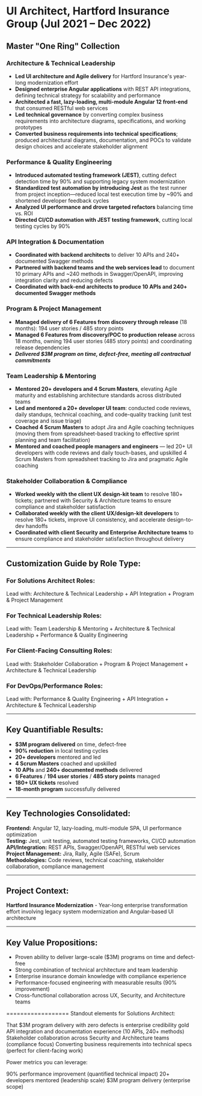 

# UI Architect, Hartford Insurance Group (Jul 2021 – Dec 2022)

## **Master "One Ring" Collection**

### **Architecture & Technical Leadership**
- **Led UI architecture and Agile delivery** for Hartford Insurance's year-long modernization effort
- **Designed enterprise Angular applications** with REST API integrations, defining technical strategy for scalability and performance
- **Architected a fast, lazy-loading, multi-module Angular 12 front-end** that consumed RESTful web services
- **Led technical governance** by converting complex business requirements into architecture diagrams, specifications, and working prototypes
- **Converted business requirements into technical specifications**; produced architectural diagrams, documentation, and POCs to validate design choices and accelerate stakeholder alignment

### **Performance & Quality Engineering**
- **Introduced automated testing framework (JEST)**, cutting defect detection time by 90% and supporting legacy system modernization
- **Standardized test automation by introducing Jest** as the test runner from project inception—reduced local test execution time by ~90% and shortened developer feedback cycles
- **Analyzed UI performance and drove targeted refactors** balancing time vs. ROI
- **Directed CI/CD automation with JEST testing framework**, cutting local testing cycles by 90%

### **API Integration & Documentation**
- **Coordinated with backend architects** to deliver 10 APIs and 240+ documented Swagger methods
- **Partnered with backend teams and the web services lead** to document 10 primary APIs and ~240 methods in Swagger/OpenAPI, improving integration clarity and reducing defects
- **Coordinated with back-end architects to produce 10 APIs and 240+ documented Swagger methods**

### **Program & Project Management**
- **Managed delivery of 6 Features from discovery through release** (18 months): 194 user stories / 485 story points
- **Managed 6 Features from discovery/POC to production release** across 18 months, owning 194 user stories (485 story points) and coordinating release dependencies
- ***Delivered $3M program on time, defect-free, meeting all contractual commitments***

### **Team Leadership & Mentoring**
- **Mentored 20+ developers and 4 Scrum Masters**, elevating Agile maturity and establishing architecture standards across distributed teams
- **Led and mentored a 20+ developer UI team**: conducted code reviews, daily standups, technical coaching, and code-quality tracking (unit test coverage and issue triage)
- **Coached 4 Scrum Masters** to adopt Jira and Agile coaching techniques (moving them from spreadsheet-based tracking to effective sprint planning and team facilitation)
- **Mentored and coached people managers and engineers** — led 20+ UI developers with code reviews and daily touch-bases, and upskilled 4 Scrum Masters from spreadsheet tracking to Jira and pragmatic Agile coaching

### **Stakeholder Collaboration & Compliance**
- **Worked weekly with the client UX design-kit team** to resolve 180+ tickets; partnered with Security & Architecture teams to ensure compliance and stakeholder satisfaction
- **Collaborated weekly with the client UX/design-kit developers** to resolve 180+ tickets, improve UI consistency, and accelerate design-to-dev handoffs
- **Coordinated with client Security and Enterprise Architecture teams** to ensure compliance and stakeholder satisfaction throughout delivery

---

## **Customization Guide by Role Type:**

### **For Solutions Architect Roles:**
Lead with: Architecture & Technical Leadership + API Integration + Program & Project Management

### **For Technical Leadership Roles:**
Lead with: Team Leadership & Mentoring + Architecture & Technical Leadership + Performance & Quality Engineering

### **For Client-Facing Consulting Roles:**
Lead with: Stakeholder Collaboration + Program & Project Management + Architecture & Technical Leadership

### **For DevOps/Performance Roles:**
Lead with: Performance & Quality Engineering + API Integration + Architecture & Technical Leadership

---

## **Key Quantifiable Results:**
- **$3M program delivered** on time, defect-free
- **90% reduction** in local testing cycles
- **20+ developers** mentored and led
- **4 Scrum Masters** coached and upskilled
- **10 APIs** and **240+ documented methods** delivered
- **6 Features** / **194 user stories** / **485 story points** managed
- **180+ UX tickets** resolved
- **18-month program** successfully delivered

---

## **Key Technologies Consolidated:**
**Frontend:** Angular 12, lazy-loading, multi-module SPA, UI performance optimization  
**Testing:** Jest, unit testing, automated testing frameworks, CI/CD automation  
**API/Integration:** REST APIs, Swagger/OpenAPI, RESTful web services  
**Project Management:** Jira, Rally, Agile (SAFe), Scrum  
**Methodologies:** Code reviews, technical coaching, stakeholder collaboration, compliance management

---

## **Project Context:**
**Hartford Insurance Modernization** - Year-long enterprise transformation effort involving legacy system modernization and Angular-based UI architecture

---

## **Key Value Propositions:**
- Proven ability to deliver large-scale ($3M) programs on time and defect-free
- Strong combination of technical architecture and team leadership
- Enterprise insurance domain knowledge with compliance experience
- Performance-focused engineering with measurable results (90% improvement)
- Cross-functional collaboration across UX, Security, and Architecture teams

==================
Standout elements for Solutions Architect:

That $3M program delivery with zero defects is enterprise credibility gold
API integration and documentation experience (10 APIs, 240+ methods)
Stakeholder collaboration across Security and Architecture teams (compliance focus)
Converting business requirements into technical specs (perfect for client-facing work)

Power metrics you can leverage:

90% performance improvement (quantified technical impact)
20+ developers mentored (leadership scale)
$3M program delivery (enterprise scope)
